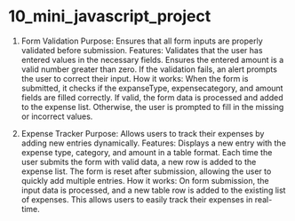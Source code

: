 # 10_mini_javascript_project


1. Form Validation
Purpose: Ensures that all form inputs are properly validated before submission.
Features:
Validates that the user has entered values in the necessary fields.
Ensures the entered amount is a valid number greater than zero.
If the validation fails, an alert prompts the user to correct their input.
How it works: When the form is submitted, it checks if the expanseType, expensecategory, and amount fields are filled correctly. If valid, the form data is processed and added to the expense list. Otherwise, the user is prompted to fill in the missing or incorrect values.


2. Expense Tracker
Purpose: Allows users to track their expenses by adding new entries dynamically.
Features:
Displays a new entry with the expense type, category, and amount in a table format.
Each time the user submits the form with valid data, a new row is added to the expense list.
The form is reset after submission, allowing the user to quickly add multiple entries.
How it works: On form submission, the input data is processed, and a new table row is added to the existing list of expenses. This allows users to easily track their expenses in real-time.

